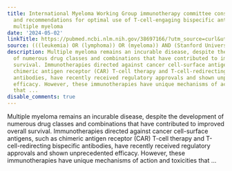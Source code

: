 ```yaml
---
title: International Myeloma Working Group immunotherapy committee consensus guidelines
  and recommendations for optimal use of T-cell-engaging bispecific antibodies in
  multiple myeloma
date: '2024-05-02'
linkTitle: https://pubmed.ncbi.nlm.nih.gov/38697166/?utm_source=curl&utm_medium=rss&utm_campaign=pubmed-2&utm_content=1Rkszs2HVZ2RHP33OibaNFew6VK-LzjJWTD4GwmLlk8B-wCceh&fc=20220923065203&ff=20240503181535&v=2.18.0.post9+e462414
source: (((leukemia) OR (lymphoma)) OR (myeloma)) AND (Stanford University[Affiliation])
description: Multiple myeloma remains an incurable disease, despite the development
  of numerous drug classes and combinations that have contributed to improved overall
  survival. Immunotherapies directed against cancer cell-surface antigens, such as
  chimeric antigen receptor (CAR) T-cell therapy and T-cell-redirecting bispecific
  antibodies, have recently received regulatory approvals and shown unprecedented
  efficacy. However, these immunotherapies have unique mechanisms of action and toxicities
  that ...
disable_comments: true
---
```

Multiple myeloma remains an incurable disease, despite the development of numerous drug classes and combinations that have contributed to improved overall survival. Immunotherapies directed against cancer cell-surface antigens, such as chimeric antigen receptor (CAR) T-cell therapy and T-cell-redirecting bispecific antibodies, have recently received regulatory approvals and shown unprecedented efficacy. However, these immunotherapies have unique mechanisms of action and toxicities that ...